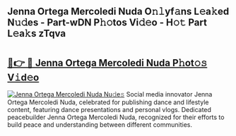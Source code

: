 ## Jenna Ortega Mercoledi Nuda O𝚗𝚕yf𝚊ns L𝚎a𝚔ed N𝚞𝚍es - Part-wDN P𝚑𝚘tos Vi𝚍𝚎o - H𝚘𝚝 Part L𝚎a𝚔s zTqva

# <h2><a href="http://kfcctrg.oniu.top/?m=Jenna+Ortega+Mercoledi+Nuda">🔗👉 🔴 Jenna Ortega Mercoledi Nuda P𝚑ot𝚘𝚜 V𝚒d𝚎o</a></h2>

[![Jenna Ortega Mercoledi Nuda Nu𝚍e𝚜](https://i.imgur.com/0qMVB7G.gif)](http://kfcctrg.oniu.top/?m=Jenna+Ortega+Mercoledi+Nuda)
Social media innovator Jenna Ortega Mercoledi Nuda, celebrated for publishing dance and lifestyle content, featuring dance presentations and personal vlogs. Dedicated peacebuilder Jenna Ortega Mercoledi Nuda, recognized for their efforts to build peace and understanding between different communities.  
